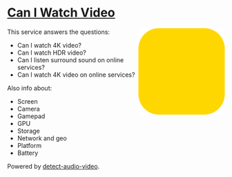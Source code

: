 # [Can I Watch Video](https://vvideo.github.io/caniwatchvideo)

<img align="right" width="200" src="./static/images/logo.png" />

This service answers the questions:
+ Can I watch 4K video?
+ Can I watch HDR video?
+ Can I listen surround sound on online services?
+ Can I watch 4K video on online services?

Also info about:
+ Screen
+ Camera
+ Gamepad
+ GPU
+ Storage
+ Network and geo
+ Platform
+ Battery

Powered by [detect-audio-video](https://github.com/vvideo/detect-audio-video).

